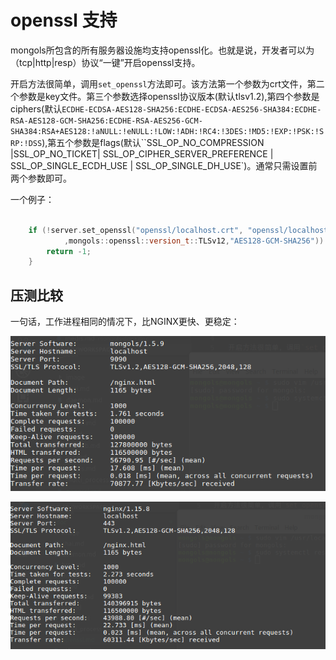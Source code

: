 # openssl 支持

mongols所包含的所有服务器设施均支持openssl化。也就是说，开发者可以为（tcp|http|resp）协议“一键”开启openssl支持。

开启方法很简单，调用`set_openssl`方法即可。该方法第一个参数为crt文件，第二个参数是key文件。第三个参数选择openssl协议版本(默认tlsv1.2),第四个参数是ciphers(默认`ECDHE-ECDSA-AES128-SHA256:ECDHE-ECDSA-AES256-SHA384:ECDHE-RSA-AES128-GCM-SHA256:ECDHE-RSA-AES256-GCM-SHA384:RSA+AES128:!aNULL:!eNULL:!LOW:!ADH:!RC4:!3DES:!MD5:!EXP:!PSK:!SRP:!DSS`),第五个参数是flags(默认``SSL_OP_NO_COMPRESSION |SSL_OP_NO_TICKET| SSL_OP_CIPHER_SERVER_PREFERENCE | SSL_OP_SINGLE_ECDH_USE | SSL_OP_SINGLE_DH_USE`)。通常只需设置前两个参数即可。

一个例子：

```cpp

    if (!server.set_openssl("openssl/localhost.crt", "openssl/localhost.key"
            ,mongols::openssl::version_t::TLSv12,"AES128-GCM-SHA256")) {
        return -1;
    }

```


## 压测比较

一句话，工作进程相同的情况下，比NGINX更快、更稳定：

![mongols](image/mongols_https.png)

![nginx](image/nginx_https.png)

